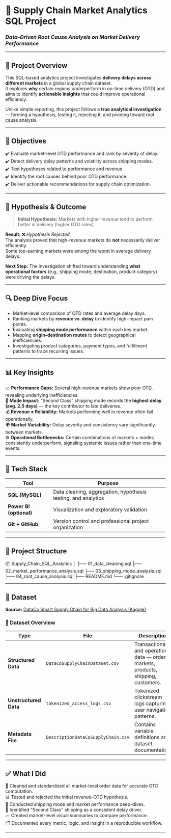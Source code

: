 # 🚚 Supply Chain Market Analytics SQL Project  
### *Data-Driven Root Cause Analysis on Market Delivery Performance*  

---

## 🧩 Project Overview  
This SQL-based analytics project investigates **delivery delays across different markets** in a global supply chain dataset.  
It explores **why** certain regions underperform in on-time delivery (OTD) and aims to identify **actionable insights** that could improve operational efficiency.

Unlike simple reporting, this project follows a **true analytical investigation** — forming a hypothesis, testing it, rejecting it, and pivoting toward root cause analysis.

---

## 🎯 Objectives  
✔️ Evaluate market-level OTD performance and rank by severity of delay.  
✔️ Detect delivery delay patterns and volatility across shipping modes.  
✔️ Test hypotheses related to performance and revenue.  
✔️ Identify the root causes behind poor OTD performance.  
✔️ Deliver actionable recommendations for supply chain optimization.  

---

## 🧠 Hypothesis & Outcome  
> **Initial Hypothesis:** Markets with higher revenue tend to perform better in delivery (higher OTD rates).  

**Result:** ❌ *Hypothesis Rejected.*  
The analysis proved that high-revenue markets do **not** necessarily deliver efficiently.  
Some top-earning markets were among the worst in average delivery delays.  

**Next Step:** The investigation shifted toward understanding **what operational factors** (e.g., shipping mode, destination, product category) were driving the delays.

---

## 🔍 Deep Dive Focus  
- Market-level comparison of OTD rates and average delay days.  
- Ranking markets by **revenue vs. delay** to identify high-impact pain points.  
- Evaluating **shipping mode performance** within each key market.  
- Mapping **origin–destination routes** to detect geographical inefficiencies.  
- Investigating product categories, payment types, and fulfillment patterns to trace recurring issues.  

---

## 📊 Key Insights  
📈 **Performance Gaps:** Several high-revenue markets show poor OTD, revealing underlying inefficiencies.  
🚢 **Mode Impact:** “Second Class” shipping mode records the **highest delay (avg. 2.5 days)** — the key contributor to late deliveries.  
💰 **Revenue ≠ Reliability:** Markets performing well in revenue often fail operationally.  
🌍 **Market Variability:** Delay severity and consistency vary significantly between markets.  
⚙️ **Operational Bottlenecks:** Certain combinations of markets + modes consistently underperform, signaling systemic issues rather than one-time events.  

---

## 🧰 Tech Stack  
| Tool | Purpose |
|------|----------|
| **SQL (MySQL)** | Data cleaning, aggregation, hypothesis testing, and analytics |
| **Power BI (optional)** | Visualization and exploratory validation |
| **Git + GitHub** | Version control and professional project organization |

---

## 📂 Project Structure  
📦 Supply_Chain_SQL_Analytics
│
├── 01_data_cleaning.sql
├── 02_market_performance_analysis.sql
├── 03_shipping_mode_analysis.sql
├── 04_root_cause_analysis.sql
├── README.md
└── .gitignore


---

## 📎 Dataset  
**Source:** [DataCo Smart Supply Chain for Big Data Analysis (Kaggle)](https://www.kaggle.com/datasets/shashwatwork/dataco-smart-supply-chain-for-big-data-analysis)

### 📑 Dataset Overview  

| Type | File | Description |
|------|------|-------------|
| **Structured Data** | `DataCoSupplyChainDataset.csv` | Transactional and operational data — orders, markets, products, shipping, customers. |
| **Unstructured Data** | `tokenized_access_logs.csv` | Tokenized clickstream logs capturing user navigation patterns. |
| **Metadata File** | `DescriptionDataCoSupplyChain.csv` | Contains variable definitions and dataset documentation. |

---

## ✅ What I Did  
🧹 Cleaned and standardized all market-level order data for accurate OTD computation.  
📊 Tested and rejected the initial revenue–OTD hypothesis.  
🔎 Conducted shipping mode and market performance deep-dives.  
🚨 Identified “Second Class” shipping as a consistent delay driver.  
📈 Created market-level visual summaries to compare performance.  
🗂️ Documented every metric, logic, and insight in a reproducible workflow.  

---

